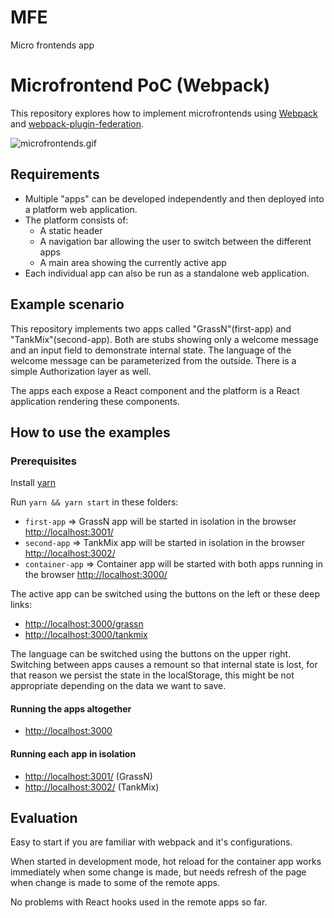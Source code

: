 # MFE
Micro frontends app

# Microfrontend PoC (Webpack)

This repository explores how to implement microfrontends using [Webpack](https://webpack.js.org/concepts/)
and [webpack-plugin-federation](https://webpack.js.org/concepts/module-federation/).

![microfrontends.gif](microfrontends.gif)

## Requirements

- Multiple "apps" can be developed independently and then deployed into a platform web application.
- The platform consists of:
    - A static header
    - A navigation bar allowing the user to switch between the different apps
    - A main area showing the currently active app
- Each individual app can also be run as a standalone web application.

## Example scenario

This repository implements two apps called "GrassN"(first-app) and "TankMix"(second-app). Both are stubs showing only a welcome message and an
input field to demonstrate internal state. The language of the welcome message can be parameterized from the outside. 
There is a simple Authorization layer as well.

The apps each expose a React component and the platform is a React application rendering these components.

## How to use the examples

### Prerequisites

Install [yarn](https://classic.yarnpkg.com/lang/en/docs/install/#mac-stable)

Run `yarn && yarn start` in these folders:

- `first-app` => GrassN app will be started in isolation in the browser [http://localhost:3001/](http://localhost:3001/])
- `second-app` => TankMix app will be started in isolation in the browser [http://localhost:3002/](http://localhost:3002/)
- `container-app` => Container app will be started with both apps running in the browser [http://localhost:3000/](http://localhost:3000/)

The active app can be switched using the buttons on the left or these deep links:

- [http://localhost:3000/grassn](http://localhost:3000/grassn)
- [http://localhost:3000/tankmix](http://localhost:3000/tankmix)

The language can be switched using the buttons on the upper right.
Switching between apps causes a remount so that internal state is lost, for that reason we persist the state in the localStorage, this might be not appropriate depending on the data 
we want to save.

#### Running the apps altogether

- [http://localhost:3000](http://localhost:3000)


#### Running each app in isolation

- [http://localhost:3001/](http://localhost:3001/) (GrassN)
- [http://localhost:3002/](http://localhost:3002/) (TankMix)

## Evaluation

Easy to start if you are familiar with webpack and it's configurations.

When started in development mode, hot reload for the container app works immediately when some change is made, 
but needs refresh of the page when change is made to some of the remote apps.

No problems with React hooks used in the remote apps so far.

